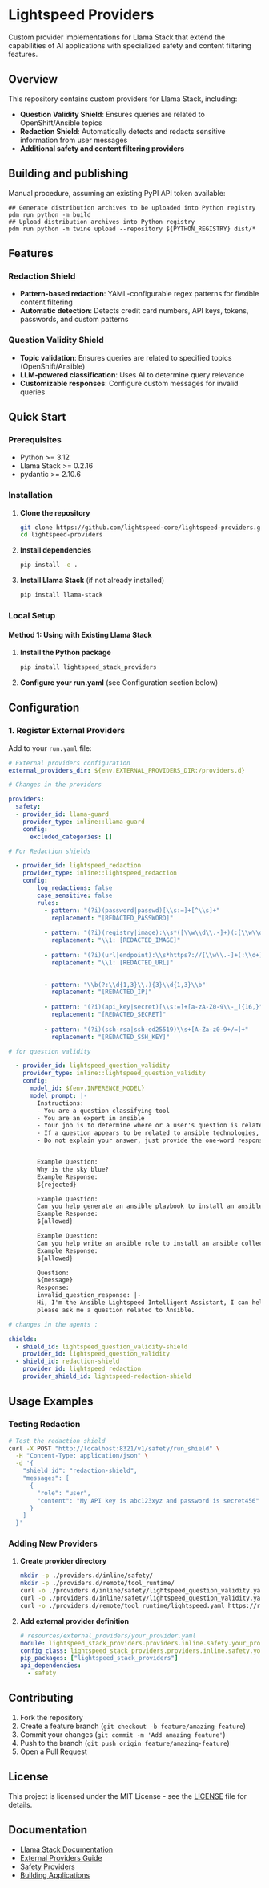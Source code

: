 # Lightspeed Providers

Custom provider implementations for Llama Stack that extend the capabilities of AI applications with specialized safety and content filtering features.

## Overview

This repository contains custom providers for Llama Stack, including:

- **Question Validity Shield**: Ensures queries are related to OpenShift/Ansible topics
- **Redaction Shield**: Automatically detects and redacts sensitive information from user messages
- **Additional safety and content filtering providers**

## Building and publishing

Manual procedure, assuming an existing PyPI API token available:

    ## Generate distribution archives to be uploaded into Python registry
    pdm run python -m build
    ## Upload distribution archives into Python registry
    pdm run python -m twine upload --repository ${PYTHON_REGISTRY} dist/*

## Features

###  Redaction Shield
- **Pattern-based redaction**: YAML-configurable regex patterns for flexible content filtering
- **Automatic detection**: Detects credit card numbers, API keys, tokens, passwords, and custom patterns

###  Question Validity Shield
- **Topic validation**: Ensures queries are related to specified topics (OpenShift/Ansible)
- **LLM-powered classification**: Uses AI to determine query relevance
- **Customizable responses**: Configure custom messages for invalid queries

## Quick Start

### Prerequisites

- Python >= 3.12
- Llama Stack >= 0.2.16
- pydantic >= 2.10.6

### Installation

1. **Clone the repository**
   ```bash
   git clone https://github.com/lightspeed-core/lightspeed-providers.git
   cd lightspeed-providers
   ```

2. **Install dependencies**
   ```bash
   pip install -e .
   ```

3. **Install Llama Stack** (if not already installed)
   ```bash
   pip install llama-stack
   ```

### Local Setup

#### Method 1: Using with Existing Llama Stack

1. **Install the Python package**
   ```bash
   pip install lightspeed_stack_providers
   ```
2. **Configure your run.yaml** (see Configuration section below)

## Configuration 

### 1. Register External Providers

Add to your `run.yaml` file:

```yaml
# External providers configuration
external_providers_dir: ${env.EXTERNAL_PROVIDERS_DIR:/providers.d}

# Changes in the providers

providers:
  safety:
  - provider_id: llama-guard
    provider_type: inline::llama-guard
    config:
      excluded_categories: []

# For Redaction shields

  - provider_id: lightspeed_redaction
    provider_type: inline::lightspeed_redaction
    config:
        log_redactions: false
        case_sensitive: false
        rules:
          - pattern: "(?i)(password|passwd)[\\s:=]+[^\\s]+"
            replacement: "[REDACTED_PASSWORD]"
          
          - pattern: "(?i)(registry|image):\\s*([\\w\\d\\.-]+)(:[\\w\\d\\.-]+)?"
            replacement: "\\1: [REDACTED_IMAGE]"
          
          - pattern: "(?i)(url|endpoint):\\s*https?://[\\w\\.-]+(:\\d+)?(/[\\w\\d\\.-]*)*"
            replacement: "\\1: [REDACTED_URL]"

        
          - pattern: "\\b(?:\\d{1,3}\\.){3}\\d{1,3}\\b"
            replacement: "[REDACTED_IP]"
        
          - pattern: "(?i)(api_key|secret)[\\s:=]+[a-zA-Z0-9\\-_]{16,}"
            replacement: "[REDACTED_SECRET]"
          
          - pattern: "(?i)(ssh-rsa|ssh-ed25519)\\s+[A-Za-z0-9+/=]+"
            replacement: "[REDACTED_SSH_KEY]"

# for question validity 

  - provider_id: lightspeed_question_validity
    provider_type: inline::lightspeed_question_validity
    config:
      model_id: ${env.INFERENCE_MODEL}
      model_prompt: |-
        Instructions:
        - You are a question classifying tool
        - You are an expert in ansible
        - Your job is to determine where or a user's question is related to ansible technologies and to provide a one-word response
        - If a question appears to be related to ansible technologies, answer with the word ${allowed}, otherwise answer with the word ${rejected}
        - Do not explain your answer, just provide the one-word response


        Example Question:
        Why is the sky blue?
        Example Response:
        ${rejected}

        Example Question:
        Can you help generate an ansible playbook to install an ansible collection?
        Example Response:
        ${allowed}

        Example Question:
        Can you help write an ansible role to install an ansible collection?
        Example Response:
        ${allowed}

        Question:
        ${message}
        Response:
        invalid_question_response: |-
        Hi, I'm the Ansible Lightspeed Intelligent Assistant, I can help you with questions about Ansible,
        please ask me a question related to Ansible.

# changes in the agents : 

shields:
  - shield_id: lightspeed_question_validity-shield
    provider_id: lightspeed_question_validity
  - shield_id: redaction-shield
    provider_id: lightspeed_redaction
    provider_shield_id: lightspeed-redaction-shield
```
## Usage Examples

### Testing Redaction

```bash
# Test the redaction shield
curl -X POST "http://localhost:8321/v1/safety/run_shield" \
  -H "Content-Type: application/json" \
  -d '{
    "shield_id": "redaction-shield",
    "messages": [
      {
        "role": "user", 
        "content": "My API key is abc123xyz and password is secret456"
      }
    ]
  }'
```
### Adding New Providers

1. **Create provider directory**
   ```bash
   mkdir -p ./providers.d/inline/safety/
   mkdir -p ./providers.d/remote/tool_runtime/
   curl -o ./providers.d/inline/safety/lightspeed_question_validity.yaml https://raw.githubusercontent.com/lightspeed-core/lightspeed-            providers/refs/heads/main/resources/external_providers/inline/safety/lightspeed_question_validity.yaml
   curl -o ./providers.d/inline/safety/lightspeed_question_validity.yaml https://raw.githubusercontent.com/lightspeed-core/lightspeed-            providers/refs/heads/main/resources/external_providers/inline/safety/lightspeed_redaction.yaml
   curl -o ./providers.d/remote/tool_runtime/lightspeed.yaml https://raw.githubusercontent.com/lightspeed-core/lightspeed-providers/refs/heads/main/resources/external_providers/remote/tool_runtime/lightspeed.yaml
   
   ```
3. **Add external provider definition**
   ```yaml
   # resources/external_providers/your_provider.yaml
   module: lightspeed_stack_providers.providers.inline.safety.your_provider
   config_class: lightspeed_stack_providers.providers.inline.safety.your_provider.config.YourProviderConfig
   pip_packages: ["lightspeed_stack_providers"]
   api_dependencies:
     - safety
   ```
## Contributing

1. Fork the repository
2. Create a feature branch (`git checkout -b feature/amazing-feature`)
3. Commit your changes (`git commit -m 'Add amazing feature'`)
4. Push to the branch (`git push origin feature/amazing-feature`)
5. Open a Pull Request

## License

This project is licensed under the MIT License - see the [LICENSE](LICENSE) file for details.

## Documentation

- [Llama Stack Documentation](https://llama-stack.readthedocs.io/)
- [External Providers Guide](https://llama-stack.readthedocs.io/en/latest/providers/external/external-providers-guide.html)
- [Safety Providers](https://llama-stack.readthedocs.io/en/latest/providers/safety/index.html)
- [Building Applications](https://llama-stack.readthedocs.io/en/latest/building_applications/safety.html)
